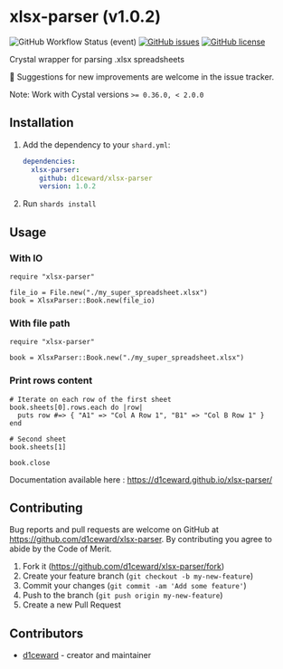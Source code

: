 # xlsx-parser (v1.0.2)
![GitHub Workflow Status (event)](https://github.com/d1ceward/xlsx-parser/actions/workflows/main.yml/badge.svg?branch=master)
[![GitHub issues](https://img.shields.io/github/issues/d1ceward/xlsx-parser)](https://github.com/d1ceward/xlsx-parser/issues)
[![GitHub license](https://img.shields.io/github/license/d1ceward/xlsx-parser)](https://github.com/d1ceward/xlsx-parser/blob/master/LICENSE)

Crystal wrapper for parsing .xlsx spreadsheets

:rocket: Suggestions for new improvements are welcome in the issue tracker.

Note: Work with Cystal versions `>= 0.36.0, < 2.0.0`

## Installation

1. Add the dependency to your `shard.yml`:

   ```yaml
   dependencies:
     xlsx-parser:
       github: d1ceward/xlsx-parser
       version: 1.0.2
   ```

2. Run `shards install`

## Usage

### With IO
```crystal
require "xlsx-parser"

file_io = File.new("./my_super_spreadsheet.xlsx")
book = XlsxParser::Book.new(file_io)
```

### With file path
```crystal
require "xlsx-parser"

book = XlsxParser::Book.new("./my_super_spreadsheet.xlsx")
```

### Print rows content
```crystal
# Iterate on each row of the first sheet
book.sheets[0].rows.each do |row|
  puts row #=> { "A1" => "Col A Row 1", "B1" => "Col B Row 1" }
end

# Second sheet
book.sheets[1]

book.close
```

Documentation available here : https://d1ceward.github.io/xlsx-parser/

## Contributing

Bug reports and pull requests are welcome on GitHub at https://github.com/d1ceward/xlsx-parser. By contributing you agree to abide by the Code of Merit.

1. Fork it (<https://github.com/d1ceward/xlsx-parser/fork>)
2. Create your feature branch (`git checkout -b my-new-feature`)
3. Commit your changes (`git commit -am 'Add some feature'`)
4. Push to the branch (`git push origin my-new-feature`)
5. Create a new Pull Request

## Contributors

- [d1ceward](https://github.com/d1ceward) - creator and maintainer
